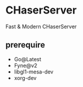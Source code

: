 # CHaserServer
Fast &amp; Modern CHaserServer

## prerequire 

- Go@Latest
- Fyne@v2
- libgl1-mesa-dev
- xorg-dev

